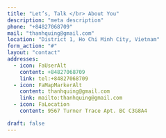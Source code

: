 ```yaml
---
title: "Let’s, Talk </br> About You"
description: "meta description"
phone: "+84827068709"
mail: "thanhquing@gmail.com"
location: "District 1, Ho Chi Minh City, Vietnam"
form_action: "#"
layout: "contact"
addresses:
  - icon: FaUserAlt
    content: +84827068709
    link: tel:+84827068709
  - icon: FaMapMarkerAlt
    content: thanhquing@gmail.com
    link: mailto:thanhquing@gmail.com
  - icon: FaLocation
    content: 9567 Turner Trace Apt. BC C3G8A4

draft: false
---
```

